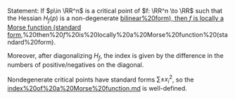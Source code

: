 Statement: 
If $p\in \RR^n$ is a critical point of $f: \RR^n \to \RR$ such that the Hessian $H_f(p)$ is a non-degenerate [bilinear%20form), then $f$ is locally a Morse function (standard form](bilinear%20form),%20then%20$f$%20is%20locally%20a%20Morse%20function%20(standard%20form).

 Moreover, after diagonalizing $H_f$, the index is given by the difference in the numbers of positive/negatives on the diagonal.
 
 Nondegenerate critical points have standard forms $\sum \pm x_i^2$, so the [index%20of%20a%20Morse%20function.md](index%20of%20a%20Morse%20function.md) is well-defined.